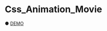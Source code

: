 # Css_Animation_Movie

● <a href="https://hisamikurita.github.io/Css-Animation-Movie/dist/">DEMO</a>
